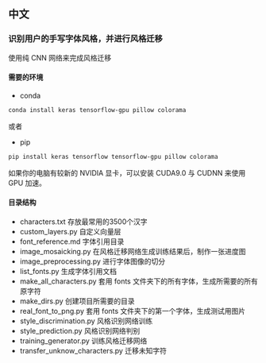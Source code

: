 ## 中文

### 识别用户的手写字体风格，并进行风格迁移

使用纯 CNN 网络来完成风格迁移

#### 需要的环境

-   conda

```bash
conda install keras tensorflow-gpu pillow colorama
```

或者

-   pip

```bash
pip install keras tensorflow tensorflow-gpu pillow colorama
```

如果你的电脑有较新的 NVIDIA 显卡，可以安装 CUDA9.0 与 CUDNN 来使用 GPU 加速。

#### 目录结构

-   characters.txt 存放最常用的3500个汉字
-   custom_layers.py 自定义向量层
-   font_reference.md 字体引用目录
-   image_mosaicking.py 在风格迁移网络生成训练结果后，制作一张进度图
-   image_preprocessing.py 进行字体图像的切分
-   list_fonts.py 生成字体引用文档
-   make_all_characters.py 套用 fonts 文件夹下的所有字体，生成所需要的所有原字符
-   make_dirs.py 创建项目所需要的目录
-   real_font_to_png.py 套用 fonts 文件夹下的第一个字体，生成测试用图片
-   style_discrimination.py 风格识别网络训练
-   style_prediction.py 风格识别网络判别
-   training_generator.py 训练风格迁移网络
-   transfer_unknow_characters.py 迁移未知字符
